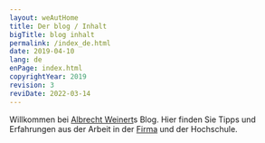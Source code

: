 ```yaml
---
layout: weAutHome
title: Der blog / Inhalt
bigTitle: blog inhalt
permalink: /index_de.html
date: 2019-04-10
lang: de
enPage: index.html 
copyrightYear: 2019
revision: 3
reviDate: 2022-03-14 
---
```

Willkommen bei 
[Albrecht Weinert](https://a-weinert.de/ "Prof. Dr.-Ing. Albrecht Weinert")s
Blog. Hier finden Sie Tipps und Erfahrungen aus der Arbeit in der 
[Firma](https://weinert-automation.de/ "weinert-automation - Entwicklung Dienste Beratung") und der Hochschule.